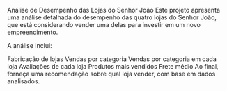 Análise de Desempenho das Lojas do Senhor João
Este projeto apresenta uma análise detalhada do desempenho das quatro lojas do Senhor João, que está considerando vender uma delas para investir em um novo empreendimento.

A análise inclui:

Fabricação de lojas
Vendas por categoria
Vendas por categoria em cada loja
Avaliações de cada loja
Produtos mais vendidos
Frete médio
Ao final, forneça uma recomendação sobre qual loja vender, com base em dados analisados.
